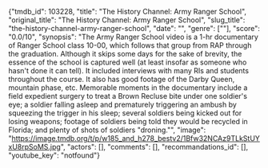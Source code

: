 {"tmdb_id": 103228, "title": "The History Channel: Army Ranger School", "original_title": "The History Channel: Army Ranger School", "slug_title": "the-history-channel-army-ranger-school", "date": "", "genre": [""], "score": "0.0/10", "synopsis": "The Army Ranger School video is a 1-hr documentary of Ranger School class 10-00, which follows that group from RAP through the graduation. Although it skips some days for the sake of brevity, the essence of the school is captured well (at least insofar as someone who hasn't done it can tell).  It included interviews with many RIs and students throughout the course. It also has good footage of the Darby Queen, mountain phase, etc. Memorable moments in the documentary include a field expedient surgery to treat a Brown Recluse bite under one soldier's eye; a soldier falling asleep and prematurely triggering an ambush by squeezing the trigger in his sleep; several soldiers being kicked out for losing weapons; footage of soldiers being told they would be recycled in Florida; and plenty of shots of soldiers \"droning.\"", "image": "https://image.tmdb.org/t/p/w185_and_h278_bestv2/1Bfw32NCAz9TLkStUYxU8rpSoMS.jpg", "actors": [], "comments": [], "recommandations_id": [], "youtube_key": "notfound"}